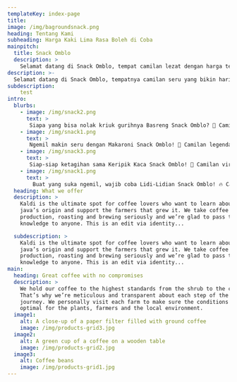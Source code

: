 ```yaml
---
templateKey: index-page
title:
image: /img/bagroundsnack.png
heading: Tentang Kami
subheading: Harga Kaki Lima Rasa Boleh di Coba
mainpitch:
  title: Snack Omblo
  description: >
    Selamat datang di Snack Omblo, tempat camilan lezat dengan harga terjangkau! Kami menawarkan berbagai pilihan snack gurih dan manis yang cocok untuk menemani waktu santai Anda.
description: >-
  Selamat datang di Snack Omblo, tempatnya camilan seru yang bikin hari makin asyik! Kami menghadirkan beragam snack dengan rasa autentik yang cocok untuk anak muda dan dewasa. Dari yang gurih, pedas, manis, hingga kriuk-kriuk nagih, semua ada di sini!.
subdescription: 
    test
intro:
  blurbs:
    - image: /img/snack2.png
      text: >
       Siapa yang bisa nolak kriuk gurihnya Basreng Snack Omblo? 🤩 Camilan khas yang cocok buat nemenin nongkrong, nonton, atau sekadar ngemil santai. Dibuat dari bahan berkualitas, digoreng sampai renyah sempurna, lalu ditaburi bumbu spesial yang bikin rasa makin nendang!.
    - image: /img/snack1.png
      text: >
       Ngemil makin seru dengan Makaroni Snack Omblo! 🤩 Camilan legendaris yang gurih, pedas, dan renyahnya pas, bikin susah berhenti ngemil! Dibuat dari makaroni pilihan, digoreng sampai kriuk sempurna, lalu ditaburi bumbu spesial yang bikin rasanya nendang di lidah!.
    - image: /img/snack3.png
      text: >
       Siap-siap ketagihan sama Keripik Kaca Snack Omblo! 🤩 Camilan viral yang terkenal dengan teksturnya super tipis, renyah kriuk, dan bumbu pedas yang menggoda. Dibuat dari bahan berkualitas, digoreng hingga transparan seperti kaca, lalu dibumbui dengan rempah spesial yang bikin rasanya makin nagih.
    - image: /img/snack1.png
      text: >
        Buat yang suka ngemil, wajib coba Lidi-Lidian Snack Omblo! 🔥 Camilan jadul yang makin kekinian dengan tekstur renyah, bumbu melimpah, dan rasa yang bikin ketagihan! Dijamin nggak cukup satu genggaman! .
  heading: What we offer
  description: >
    Kaldi is the ultimate spot for coffee lovers who want to learn about their
    java’s origin and support the farmers that grew it. We take coffee
    production, roasting and brewing seriously and we’re glad to pass that
    knowledge to anyone. This is an edit via identity...

  subdescription: >
    Kaldi is the ultimate spot for coffee lovers who want to learn about their
    java’s origin and support the farmers that grew it. We take coffee
    production, roasting and brewing seriously and we’re glad to pass that
    knowledge to anyone. This is an edit via identity...
main:
  heading: Great coffee with no compromises
  description: >
    We hold our coffee to the highest standards from the shrub to the cup.
    That’s why we’re meticulous and transparent about each step of the coffee’s
    journey. We personally visit each farm to make sure the conditions are
    optimal for the plants, farmers and the local environment.
  image1:
    alt: A close-up of a paper filter filled with ground coffee
    image: /img/products-grid3.jpg
  image2:
    alt: A green cup of a coffee on a wooden table
    image: /img/products-grid2.jpg
  image3:
    alt: Coffee beans
    image: /img/products-grid1.jpg
---
```

